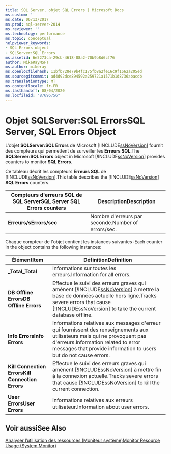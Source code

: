 ```yaml
---
title: SQL Server, objet SQL Errors | Microsoft Docs
ms.custom: ''
ms.date: 06/13/2017
ms.prod: sql-server-2014
ms.reviewer: ''
ms.technology: performance
ms.topic: conceptual
helpviewer_keywords:
- SQL Errors object
- SQLServer:SQL Errors
ms.assetid: 6e5273ca-29cb-4618-88a2-70b9b8d6cf76
author: MikeRayMSFT
ms.author: mikeray
ms.openlocfilehash: 11bfb728e79b4fc175fb8a2fe16c9f1662a205ed
ms.sourcegitcommit: ad4d92dce894592a259721a1571b1d8736abacdb
ms.translationtype: MT
ms.contentlocale: fr-FR
ms.lasthandoff: 08/04/2020
ms.locfileid: "87696756"
---
```

# <a name="sql-server-sql-errors-object"></a><span data-ttu-id="718d2-102">Objet SQLServer:SQL Errors</span><span class="sxs-lookup"><span data-stu-id="718d2-102">SQL Server, SQL Errors Object</span></span>
  <span data-ttu-id="718d2-103">L'objet **SQLServer:SQL Errors** de Microsoft [!INCLUDE[ssNoVersion](../../includes/ssnoversion-md.md)] fournit des compteurs qui permettent de surveiller les **Erreurs SQL**.</span><span class="sxs-lookup"><span data-stu-id="718d2-103">The **SQLServer:SQL Errors** object in Microsoft [!INCLUDE[ssNoVersion](../../includes/ssnoversion-md.md)] provides counters to monitor **SQL Errors**.</span></span>  
  
 <span data-ttu-id="718d2-104">Ce tableau décrit les compteurs **Erreurs SQL** de [!INCLUDE[ssNoVersion](../../includes/ssnoversion-md.md)].</span><span class="sxs-lookup"><span data-stu-id="718d2-104">This table describes the [!INCLUDE[ssNoVersion](../../includes/ssnoversion-md.md)] **SQL Errors** counters.</span></span>  
  
|<span data-ttu-id="718d2-105">Compteurs d'erreurs SQL de SQL Server</span><span class="sxs-lookup"><span data-stu-id="718d2-105">SQL Server SQL Errors counters</span></span>|<span data-ttu-id="718d2-106">Description</span><span class="sxs-lookup"><span data-stu-id="718d2-106">Description</span></span>|  
|------------------------------------|-----------------|  
|<span data-ttu-id="718d2-107">**Erreurs/s**</span><span class="sxs-lookup"><span data-stu-id="718d2-107">**Errors/sec**</span></span>|<span data-ttu-id="718d2-108">Nombre d'erreurs par seconde.</span><span class="sxs-lookup"><span data-stu-id="718d2-108">Number of errors/sec.</span></span>|  
  
 <span data-ttu-id="718d2-109">Chaque compteur de l'objet contient les instances suivantes :</span><span class="sxs-lookup"><span data-stu-id="718d2-109">Each counter in the object contains the following instances:</span></span>  
  
|<span data-ttu-id="718d2-110">Élément</span><span class="sxs-lookup"><span data-stu-id="718d2-110">Item</span></span>|<span data-ttu-id="718d2-111">Définition</span><span class="sxs-lookup"><span data-stu-id="718d2-111">Definition</span></span>|  
|----------|----------------|  
|<span data-ttu-id="718d2-112">**_Total**</span><span class="sxs-lookup"><span data-stu-id="718d2-112">**_Total**</span></span>|<span data-ttu-id="718d2-113">Informations sur toutes les erreurs.</span><span class="sxs-lookup"><span data-stu-id="718d2-113">Information for all errors.</span></span>|  
|<span data-ttu-id="718d2-114">**DB Offline Errors**</span><span class="sxs-lookup"><span data-stu-id="718d2-114">**DB Offline Errors**</span></span>|<span data-ttu-id="718d2-115">Effectue le suivi des erreurs graves qui amènent [!INCLUDE[ssNoVersion](../../includes/ssnoversion-md.md)] à mettre la base de données actuelle hors ligne.</span><span class="sxs-lookup"><span data-stu-id="718d2-115">Tracks severe errors that cause [!INCLUDE[ssNoVersion](../../includes/ssnoversion-md.md)] to take the current database offline.</span></span>|  
|<span data-ttu-id="718d2-116">**Info Errors**</span><span class="sxs-lookup"><span data-stu-id="718d2-116">**Info Errors**</span></span>|<span data-ttu-id="718d2-117">Informations relatives aux messages d'erreur qui fournissent des renseignements aux utilisateurs mais qui ne provoquent pas d'erreurs.</span><span class="sxs-lookup"><span data-stu-id="718d2-117">Information related to error messages that provide information to users but do not cause errors.</span></span>|  
|<span data-ttu-id="718d2-118">**Kill Connection Errors**</span><span class="sxs-lookup"><span data-stu-id="718d2-118">**Kill Connection Errors**</span></span>|<span data-ttu-id="718d2-119">Effectue le suivi des erreurs graves qui amènent [!INCLUDE[ssNoVersion](../../includes/ssnoversion-md.md)] à mettre fin à la connexion actuelle.</span><span class="sxs-lookup"><span data-stu-id="718d2-119">Tracks severe errors that cause [!INCLUDE[ssNoVersion](../../includes/ssnoversion-md.md)] to kill the current connection.</span></span>|  
|<span data-ttu-id="718d2-120">**User Errors**</span><span class="sxs-lookup"><span data-stu-id="718d2-120">**User Errors**</span></span>|<span data-ttu-id="718d2-121">Informations relatives aux erreurs utilisateur.</span><span class="sxs-lookup"><span data-stu-id="718d2-121">Information about user errors.</span></span>|  
  
## <a name="see-also"></a><span data-ttu-id="718d2-122">Voir aussi</span><span class="sxs-lookup"><span data-stu-id="718d2-122">See Also</span></span>  
 [<span data-ttu-id="718d2-123">Analyser l’utilisation des ressources &#40;Moniteur système&#41;</span><span class="sxs-lookup"><span data-stu-id="718d2-123">Monitor Resource Usage &#40;System Monitor&#41;</span></span>](monitor-resource-usage-system-monitor.md)  
  
  
